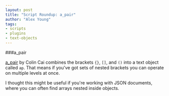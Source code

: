 ```yaml
---
layout: post
title: "Script Roundup: a_pair"
author: "Alex Young"
tags: 
- scripts
- plugins
- text-objects
---
```


###a_pair

[a_pair](http://www.vim.org/scripts/script.php?script_id=4991) by Colin Cai combines the brackets `{}`, `[]`, and `()` into a text object called `ap`.  That means if you've got sets of nested brackets you can operate on multiple levels at once.

I thought this might be useful if you're working with JSON documents, where you can often find arrays nested inside objects.

